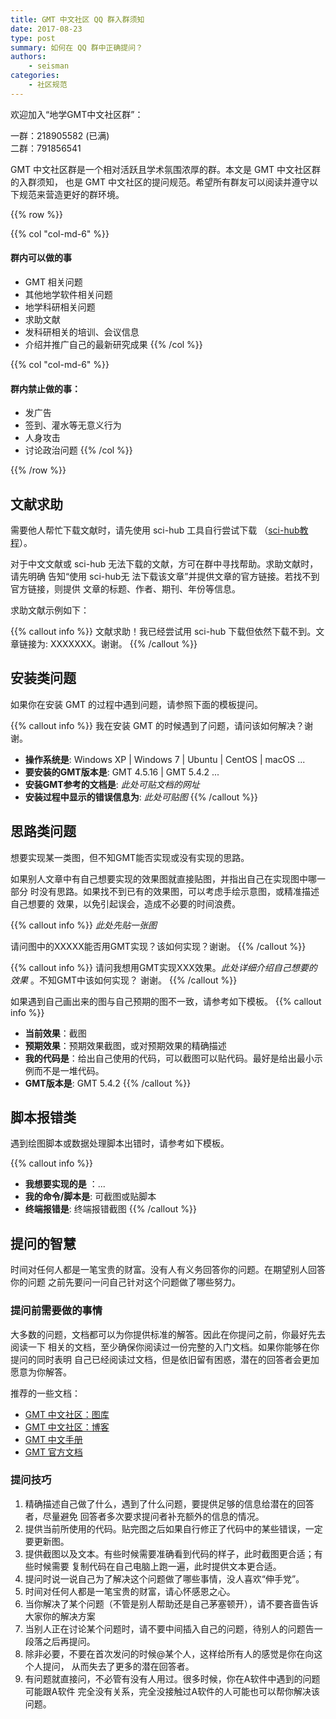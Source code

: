 ```yaml
---
title: GMT 中文社区 QQ 群入群须知
date: 2017-08-23
type: post
summary: 如何在 QQ 群中正确提问？
authors:
    - seisman
categories:
    - 社区规范
---
```


欢迎加入“地学GMT中文社区群”：

<i class="fab fa-qq"></i>  一群：218905582 (已满)
<br>
<i class="fab fa-qq"></i>  二群：791856541

GMT 中文社区群是一个相对活跃且学术氛围浓厚的群。本文是 GMT 中文社区群的入群须知，
也是 GMT 中文社区的提问规范。希望所有群友可以阅读并遵守以下规范来营造更好的群环境。

{{% row %}}

{{% col "col-md-6" %}}
#### 群内可以做的事

- GMT 相关问题
- 其他地学软件相关问题
- 地学科研相关问题
- 求助文献
- 发科研相关的培训、会议信息
- 介绍并推广自己的最新研究成果
{{% /col %}}

{{% col "col-md-6" %}}
#### 群内禁止做的事：

- 发广告
- 签到、灌水等无意义行为
- 人身攻击
- 讨论政治问题
{{% /col %}}

{{% /row %}}

## 文献求助

需要他人帮忙下载文献时，请先使用 sci-hub 工具自行尝试下载
（[sci-hub教程](/blog/sci-hub/)）。

对于中文文献或 sci-hub 无法下载的文献，方可在群中寻找帮助。求助文献时，请先明确
告知“使用 sci-hub无 法下载该文章”并提供文章的官方链接。若找不到官方链接，则提供
文章的标题、作者、期刊、年份等信息。

求助文献示例如下：

{{% callout info %}}
文献求助！我已经尝试用 sci-hub 下载但依然下载不到。文章链接为: XXXXXXX。谢谢。
{{% /callout %}}

## 安装类问题

如果你在安装 GMT 的过程中遇到问题，请参照下面的模板提问。

{{% callout info %}}
我在安装 GMT 的时候遇到了问题，请问该如何解决？谢谢。

- **操作系统是**: Windows XP | Windows 7 | Ubuntu | CentOS | macOS ...
- **要安装的GMT版本是**: GMT 4.5.16 | GMT 5.4.2 ...
- **安装GMT参考的文档是**: *此处可贴文档的网址*
- **安装过程中显示的错误信息为**: *此处可贴图*
{{% /callout %}}

## 思路类问题

想要实现某一类图，但不知GMT能否实现或没有实现的思路。

如果别人文章中有自己想要实现的效果图就直接贴图，并指出自己在实现图中哪一部分
时没有思路。如果找不到已有的效果图，可以考虑手绘示意图，或精准描述自己想要的
效果，以免引起误会，造成不必要的时间浪费。

{{% callout info %}}
*此处先贴一张图*

请问图中的XXXXX能否用GMT实现？该如何实现？谢谢。
{{% /callout %}}

{{% callout info %}}
请问我想用GMT实现XXX效果。*此处详细介绍自己想要的效果* 。不知GMT中该如何实现？
谢谢。
{{% /callout %}}

如果遇到自己画出来的图与自己预期的图不一致，请参考如下模板。
{{% callout info %}}
- **当前效果**：截图
- **预期效果**：预期效果截图，或对预期效果的精确描述
- **我的代码是**：给出自己使用的代码，可以截图可以贴代码。最好是给出最小示例而不是一堆代码。
- **GMT版本是**: GMT 5.4.2
{{% /callout %}}

## 脚本报错类

遇到绘图脚本或数据处理脚本出错时，请参考如下模板。

{{% callout info %}}
- **我想要实现的是** ：...
- **我的命令/脚本是**: 可截图或贴脚本
- **终端报错是**: 终端报错截图
{{% /callout %}}

## 提问的智慧

时间对任何人都是一笔宝贵的财富。没有人有义务回答你的问题。在期望别人回答你的问题
之前先要问一问自己针对这个问题做了哪些努力。

### 提问前需要做的事情

大多数的问题，文档都可以为你提供标准的解答。因此在你提问之前，你最好先去阅读一下
相关的文档，至少确保你阅读过一份完整的入门文档。如果你能够在你提问的同时表明
自己已经阅读过文档，但是依旧留有困惑，潜在的回答者会更加愿意为你解答。

推荐的一些文档：

- [GMT 中文社区：图库](/gallery/)
- [GMT 中文社区：博客](/blog/)
- [GMT 中文手册](https://docs.gmt-china.org/)
- [GMT 官方文档](https://docs.generic-mapping-tools.org/latest/)

### 提问技巧

1. 精确描述自己做了什么，遇到了什么问题，要提供足够的信息给潜在的回答者，尽量避免
   回答者多次要求提问者补充额外的信息的情况。
2. 提供当前所使用的代码。贴完图之后如果自行修正了代码中的某些错误，一定要更新图。
3. 提供截图以及文本。有些时候需要准确看到代码的样子，此时截图更合适；有些时候需要
   复制代码在自己电脑上跑一遍，此时提供文本更合适。
4. 提问时说一说自己为了解决这个问题做了哪些事情，没人喜欢“伸手党”。
5. 时间对任何人都是一笔宝贵的财富，请心怀感恩之心。
6. 当你解决了某个问题（不管是别人帮助还是自己茅塞顿开），请不要吝啬告诉大家你的解决方案
7. 当别人正在讨论某个问题时，请不要中间插入自己的问题，待别人的问题告一段落之后再提问。
8. 除非必要，不要在首次发问的时候@某个人，这样给所有人的感觉是你在向这个人提问，
   从而失去了更多的潜在回答者。
9. 有问题就直接问，不必管有没有人用过。很多时候，你在A软件中遇到的问题可能跟A软件
   完全没有关系，完全没接触过A软件的人可能也可以帮你解决该问题。

